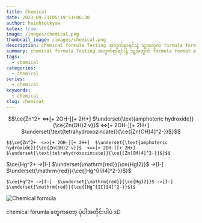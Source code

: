 ```yaml
---
title: Chemical
date: 2023-09-21T05:19:51+06:30
author: heinhtetkyaw
katex: true
image: /images/chemical.png
thumbnail_image: /images/chemical.png
description: chemical formula Testing အတွက်ရှာရင်းနဲ့ သူ့အတွက် formula format တွေပါ ပေးထားပါတယ် ကိုယ်တိုင်လည်း တစ်ချိန်ပြန်သုံးနိုင်ပြီး Ref လုပ်နိုင်အောင်ထားလိုက်တော့မယ် xD
summary: chemical formula Testing အတွက်ရှာရင်းနဲ့ သူ့အတွက် formula format တွေပါ ပေးထားပါတယ်။ ကိုယ်တိုင်လည်း တစ်ချိန်ပြန်သုံးနိုင်ပြီး Ref လုပ်နိုင်အောင်ထားလိုက်တော့မယ် xD နောက်ပိုင်းမှာတော့ ဒီလိုမျိုးဟာတွေ များများ မြင်ဖြစ်မလား မမြင်ဖြစ်မလားမသိပေမယ့် အခုအချိန်မှာတော့ Content တစ်ပုဒ်အဖြစ်နဲ့ပဲ သိမ်းထားလိုက်တော့မယ်။
tags:
  - chemical
categories:
  - chemical
series:
  - chemical
keywords:
  - chemical
slug: chemical
---
```


$$\ce{Zn^2+  <=>[+ 2OH-][+ 2H+]  $\underset{\text{amphoteric hydroxide}}{\ce{Zn(OH)2 v}}$  <=>[+ 2OH-][+ 2H+]  $\underset{\text{tetrahydroxozincate}}{\ce{[Zn(OH)4]^2-}}$}$$

```{title="$$ = Center"}
$$\ce{Zn^2+  <=>[+ 2OH-][+ 2H+]  $\underset{\text{amphoteric hydroxide}}{\ce{Zn(OH)2 v}}$  <=>[+ 2OH-][+ 2H+]  $\underset{\text{tetrahydroxozincate}}{\ce{[Zn(OH)4]^2-}}$}$$
```

$\ce{Hg^2+ ->[I-]  $\underset{\mathrm{red}}{\ce{HgI2}}$ ->[I-] $\underset{\mathrm{red}}{\ce{[Hg^{II}I4]^2-}}$}$

```{title="$ = left"}
$\ce{Hg^2+ ->[I-]  $\underset{\mathrm{red}}{\ce{HgI2}}$ ->[I-] $\underset{\mathrm{red}}{\ce{[Hg^{II}I4]^2-}}$}$
```

![Chemical formula](/images/chemical.png)

chemical forumla တွေကတော့ ပုံပါအတိုင်းပါပဲ xD

